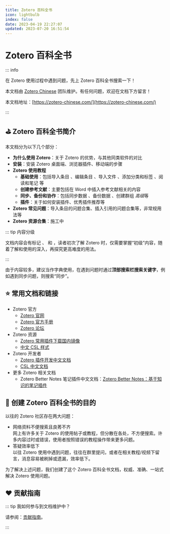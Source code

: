 ```yaml
---
title: Zotero 百科全书
icon: lightbulb
index: false
date: 2023-04-19 22:27:07
updated: 2023-07-20 16:51:54
---
```


# Zotero 百科全书

::: info

在 Zotero 使用过程中遇到问题，先上 Zotero 百科全书搜索一下！

本文档由 [Zotero Chinese](https://github.com/zotero-chinese) 团队维护。有任何问题，欢迎在文档下方留言！

本文档地址：[https://zotero-chinese.com/](https://zotero-chinese.com/)

:::

## ⛳️ Zotero 百科全书简介

本文档分为以下几个部分：

- **为什么使用 Zotero**：关于 Zotero 的优势，与其他同类软件的对比
- **安装**：安装 Zotero 桌面端、浏览器插件、移动端的步骤
- **Zotero 使用教程**
  - **基础使用**：包括导入条目 <Badge text="初级" />、编辑条目 <Badge text="中级" />、导入文件 <Badge text="初级" />、添加分类和标签 <Badge text="初级" />、阅读和笔记 <Badge text="初级" /> 等
  - **创建参考文献**：主要包括在 Word 中插入参考文献相关的内容 <Badge text="中级" />
  - **同步、备份和协作**：包括同步数据 <Badge text="中级" />、备份数据 <Badge text="高级" />、创建群组 *高级*等
  - **插件**：关于如何安装插件、优秀插件推荐等 <Badge text="中级" />
- **Zotero 常见问题**：导入条目的问题合集、插入引用的问题合集等，非常规用法等
- **Zotero 资源合集**：施工中

::: tip 内容分级

文档内容会有标记 <Badge text="初级" />、<Badge text="中级" /> 和 <Badge text="高级" />，读者初次了解 Zotero 时，仅需要掌握“初级”内容，随着了解和使用的深入，再探究更高难度的用法。

:::

由于内容较多，建议当作字典使用，在遇到问题时通过**顶部搜索栏搜索关键字**，例如遇到同步问题，则搜索“同步”。

## ⭐️ 常用文档和链接

- Zotero 官方
  - [Zotero 官网](https://www.zotero.org/)
  - [Zotero 官方手册](https://www.zotero.org/support/)
  - [Zotero 论坛](https://forums.zotero.org/discussions)
- Zotero 资源
  - [Zotero 常用插件下载国内镜像](https://plugins.zotero-chinese.com/#/)
  - [中文 CSL 样式](https://github.com/redleafnew/Chinese-STD-GB-T-7714-related-csl/)
- Zotero 开发者
  - [Zotero 插件开发中文文档](../plugin-dev-guide/index.md)
  - [CSL 中文文档](../csl-dev-guide/index.md)
- 更多 Zotero 相关文档
  - Zotero Better Notes 笔记插件中文文档：[Zotero Better Notes：基于知识的笔记插件](https://zotero.yuque.com/books/share/f3fe159f-956c-4f10-ade3-c87559cacb60?view=doc_embed)

## 🎯 创建 Zotero 百科全书的目的

以往的 Zotero 社区存在两大问题：

- 网络资料不便搜索且良莠不齐  
  网上有许多关于 Zotero 的使用帖子或教程，但分散在各处，不方便搜索。许多内容过时或错误，使用者按照错误的教程操作带来更多问题。
- 答疑效率低下  
  以往 Zotero 使用中遇到问题，往往在群里提问，或者在相关教程/视频下留言，消息容易被刷掉或遗漏，效率低下。

为了解决上述问题，我们创建了这个 Zotero 百科全书文档，权威、准确、一站式解决 Zotero 使用问题。

## ❤️ 贡献指南

::: tip 我如何参与到文档维护中？

请参阅：[贡献指南](../contributing/contributing.md)。

:::
